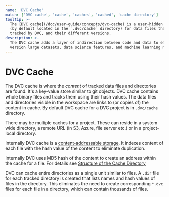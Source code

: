 ```yaml
---
name: 'DVC Cache'
match: ['DVC cache', 'cache', 'caches', 'cached', 'cache directory']
tooltip: >-
  The [DVC cache](/doc/user-guide/concepts/dvc-cache) is a user-hidden storage
  (by default located in the `.dvc/cache` directory) for data files that are
  tracked by DVC, and their different versions.
description: >-
  The DVC cache adds a layer of indirection between code and data to efficiently
  version large datasets, data science features, and machine learning models.
---
```


<!-- keywords: data versioning, version control, large dataset versioning, machine learning model management, data science model management, git for data science, git machine learning, ml model version control, data model versioning, "what is versioning through codification?" (can also use all/some of these for dvc-metafiles) -->

# DVC Cache

<!-- Diagram of cache/remote/workspace... -->

The DVC cache is where the _content_ of tracked data files and directories are
found. It's a key-value store similar to git objects. DVC cache contains whole
binary files and tracks them using their hash values. The data files and
directories visible in the <abbr>workspace</abbr> are links to (or copies of)
the content in cache. By default DVC cache for a <abbr>DVC project</abbr> is in
`.dvc/cache` directory.

There may be multiple caches for a <abbr>project</abbr>. These can reside in a
system wide directory, a <abbr>remote</abbr> URL (in S3, Azure, file server
etc.) or in a project-local directory.

Internally DVC cache is a
[content-addressable storage](https://en.wikipedia.org/wiki/Content-addressable_storage).
It indexes content of each file with the hash value of the content to eliminate
duplication.

Internally DVC uses MD5 hash of the content to create an address within the
cache for a file. For details see
[Structure of the Cache Directory](content/docs/user-guide/project-structure/internal-files.md#structure-of-the-cache-directory)

DVC can cache entire directories as a single unit similar to files. A `.dir`
file for each tracked directory is created that lists names and hash values of
files in the directory. This eliminates the need to create corresponding `*.dvc`
files for each file in a directory, which can contain thousands of files.
